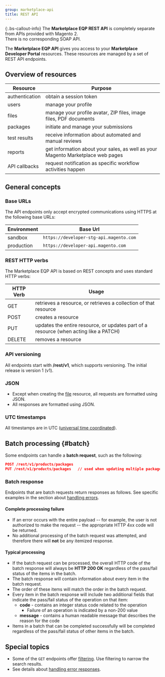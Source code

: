```yaml
---
group: marketplace-api
title: REST API
---
```


 {:.bs-callout-info}
The **Marketplace EQP REST API** is completely separate from APIs provided with Magento 2.
<br/>There is no corresponding SOAP API.

The **Marketplace EQP API** gives you access to your **Marketplace Developer Portal** resources.
These resources are managed by a set of REST API endpoints.

## Overview of resources

| Resource       | Purpose |
|----------------|---------|
| authentication | obtain a session token |
| users          | manage your profile    |
| files          | manage your profile avatar, ZIP files, image files, PDF documents |
| packages       | initiate and manage your submissions                        |
| test results   | receive information about automated and manual reviews      |
| reports        | get information about your sales, as well as your Magento Marketplace web pages |
| API callbacks  | request notification as specific workflow activities happen |

## General concepts

### Base URLs

The API endpoints only accept encrypted communications using HTTPS at the following base URLs:

|Environment|Base Url|
|-----------|--------|
|sandbox    | `https://developer-stg-api.magento.com` |
|production | `https://developer-api.magento.com`     |

### REST HTTP verbs

The Marketplace EQP API is based on REST concepts and uses standard HTTP verbs:

|HTTP Verb|Usage|
|---------|-----|
| GET     | retrieves a resource, or retrieves a collection of that resource |
| POST    | creates a resource |
| PUT     | updates the entire resource, or updates part of a resource (when acting like a PATCH) |
| DELETE  | removes a resource |

### API versioning

All endpoints start with **/rest/v1**, which supports versioning. The initial release is version 1 (v1).

### JSON

-  Except when creating the [file](files.html) resource, all requests are formatted using JSON.
-  All responses are formatted using JSON.

### UTC timestamps

All timestamps are in UTC ([universal time coordinated](https://en.wikipedia.org/wiki/Coordinated_Universal_Time)).

<a id="batch"/>

## Batch processing {#batch}

Some endpoints can handle a **batch request**, such as the following:

```json
POST /rest/v1/products/packages
PUT /rest/v1/products/packages   // used when updating multiple packages in one request
```

### Batch response

Endpoints that are batch requests return responses as follows.
See specific examples in the section about [handling errors](handling-errors.html).

#### Complete processing failure

-  If an error occurs with the entire payload -- for example, the user is not authorized to make the request -- the appropriate HTTP 4xx code will be returned.
-  No additional processing of the batch request was attempted, and therefore there will **not** be any itemized response.

#### Typical processing

-  If the batch request can be processed, the overall HTTP code of the batch response will always be **HTTP 200 OK** regardless of the pass/fail status of the items in the batch.
-  The batch response will contain information about every item in the batch request.
-  The order of these items will match the order in the batch request.
-  Every item in the batch response will include two additional fields that indicate the pass/fail status of the operation on that item:
   -  **code** - contains an integer status code related to the operation
      -  Failure of an operation is indicated by a non-200 value
   -  **message** - contains a human readable message that describes the reason for the code
-  Items in a batch that can be completed successfully will be completed regardless of the pass/fail status of other items in the batch.

## Special topics

-  Some of the `GET` endpoints offer [filtering](filtering.html).  Use filtering to narrow the search results.
-  See details about [handling error responses](handling-errors.html).
